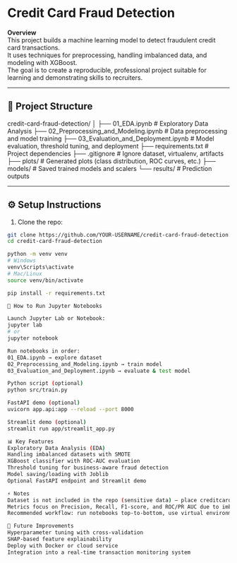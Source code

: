 # Credit Card Fraud Detection

**Overview**  
This project builds a machine learning model to detect fraudulent credit card transactions.  
It uses techniques for preprocessing, handling imbalanced data, and modeling with XGBoost.  
The goal is to create a reproducible, professional project suitable for learning and demonstrating skills to recruiters.

---

## 📂 Project Structure

credit-card-fraud-detection/
│
├── 01_EDA.ipynb # Exploratory Data Analysis
├── 02_Preprocessing_and_Modeling.ipynb # Data preprocessing and model training
├── 03_Evaluation_and_Deployment.ipynb # Model evaluation, threshold tuning, and deployment
├── requirements.txt # Project dependencies
├── .gitignore # Ignore dataset, virtualenv, artifacts
├── plots/ # Generated plots (class distribution, ROC curves, etc.)
├── models/ # Saved trained models and scalers
└── results/ # Prediction outputs


---

## ⚙️ Setup Instructions

1. Clone the repo:
```bash
git clone https://github.com/YOUR-USERNAME/credit-card-fraud-detection.git
cd credit-card-fraud-detection

python -m venv venv
# Windows
venv\Scripts\activate
# Mac/Linux
source venv/bin/activate

pip install -r requirements.txt

📝 How to Run Jupyter Notebooks

Launch Jupyter Lab or Notebook:
jupyter lab
# or
jupyter notebook

Run notebooks in order:
01_EDA.ipynb → explore dataset
02_Preprocessing_and_Modeling.ipynb → train model
03_Evaluation_and_Deployment.ipynb → evaluate & test model

Python script (optional)
python src/train.py

FastAPI demo (optional)
uvicorn app.api:app --reload --port 8000

Streamlit demo (optional)
streamlit run app/streamlit_app.py

📊 Key Features
Exploratory Data Analysis (EDA)
Handling imbalanced datasets with SMOTE
XGBoost classifier with ROC-AUC evaluation
Threshold tuning for business-aware fraud detection
Model saving/loading with Joblib
Optional FastAPI endpoint and Streamlit demo

⚡ Notes
Dataset is not included in the repo (sensitive data) — place creditcard.csv in project root.
Metrics focus on Precision, Recall, F1-score, and ROC/PR AUC due to imbalanced data.
Recommended workflow: run notebooks top-to-bottom, use virtual environment, follow reproducible practices.

📌 Future Improvements
Hyperparameter tuning with cross-validation
SHAP-based feature explainability
Deploy with Docker or cloud service
Integration into a real-time transaction monitoring system
